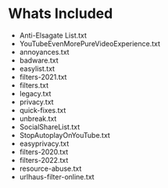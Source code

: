 # Whats Included
- Anti-Elsagate List.txt
- YouTubeEvenMorePureVideoExperience.txt
- annoyances.txt
- badware.txt
- easylist.txt
- filters-2021.txt
- filters.txt
- legacy.txt
- privacy.txt
- quick-fixes.txt
- unbreak.txt
- SocialShareList.txt
- StopAutoplayOnYouTube.txt
- easyprivacy.txt
- filters-2020.txt
- filters-2022.txt
- resource-abuse.txt
- urlhaus-filter-online.txt